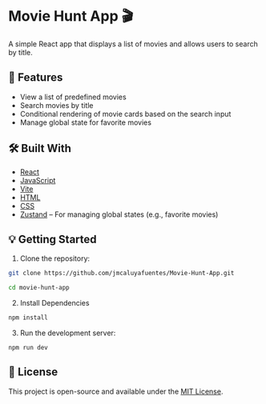 # Movie Hunt App 🎬

A simple React app that displays a list of movies and allows users to search by title.

## 🚀 Features

- View a list of predefined movies
- Search movies by title
- Conditional rendering of movie cards based on the search input
- Manage global state for favorite movies

## 🛠️ Built With

- [React](https://reactjs.org/)
- [JavaScript](https://developer.mozilla.org/en-US/docs/Web/JavaScript)
- [Vite](https://vitejs.dev/)
- [HTML](https://developer.mozilla.org/en-US/docs/Web/HTML)
- [CSS](https://developer.mozilla.org/en-US/docs/Web/CSS)
- [Zustand](https://zustand-demo.pmnd.rs/) – For managing global states (e.g., favorite movies)

## 💡 Getting Started

1. Clone the repository:

  ```bash
  git clone https://github.com/jmcaluyafuentes/Movie-Hunt-App.git

  cd movie-hunt-app
  ```

2. Install Dependencies

  ```bash
  npm install
  ```

3. Run the development server:

  ```
  npm run dev
  ```

## 📄 License

This project is open-source and available under the [MIT License](https://opensource.org/licenses/MIT).